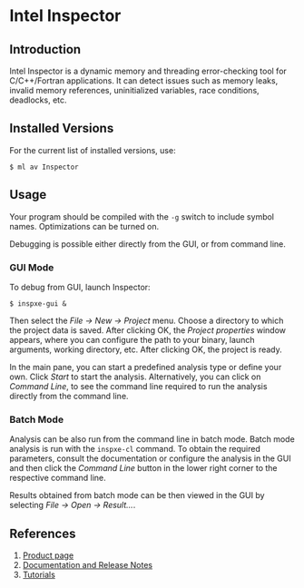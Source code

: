 # Intel Inspector

## Introduction

Intel Inspector is a dynamic memory and threading error-checking tool for C/C++/Fortran applications. It can detect issues such as memory leaks, invalid memory references, uninitialized variables, race conditions, deadlocks, etc.

## Installed Versions

For the current list of installed versions, use:

```console
$ ml av Inspector
```

## Usage

Your program should be compiled with the `-g` switch to include symbol names. Optimizations can be turned on.

Debugging is possible either directly from the GUI, or from command line.

### GUI Mode

To debug from GUI, launch Inspector:

```console
$ inspxe-gui &
```

Then select the *File -> New -> Project* menu. Choose a directory to which the project data is saved. After clicking OK, the *Project properties* window appears, where you can configure the path to your binary, launch arguments, working directory, etc. After clicking OK, the project is ready.

In the main pane, you can start a predefined analysis type or define your own. Click *Start* to start the analysis. Alternatively, you can click on *Command Line*, to see the command line required to run the analysis directly from the command line.

### Batch Mode

Analysis can be also run from the command line in batch mode. Batch mode analysis is run with the `inspxe-cl` command. To obtain the required parameters, consult the documentation or configure the analysis in the GUI and then click the *Command Line* button in the lower right corner to the respective command line.

Results obtained from batch mode can be then viewed in the GUI by selecting *File -> Open -> Result...*.

## References

1. [Product page][a]
1. [Documentation and Release Notes][b]
1. [Tutorials][c]

[a]: https://software.intel.com/en-us/intel-inspector-xe
[b]: https://software.intel.com/en-us/intel-inspector-xe-support/documentation
[c]: https://software.intel.com/en-us/articles/inspectorxe-tutorials
